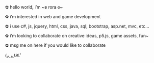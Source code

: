 ✿ hello world, i’m ~ʚ rora ɞ~

✿ i’m interested in web and game development

✿ i use c#, js, jquery, html, css, java, sql, bootstrap, asp.net, mvc, etc...

✿ i’m looking to collaborate on creative ideas, p5.js, game assets, fun~

✿ msg me on here if you would like to collaborate

(*ᴗ͈ˬᴗ͈)ꕤ*.ﾟ
